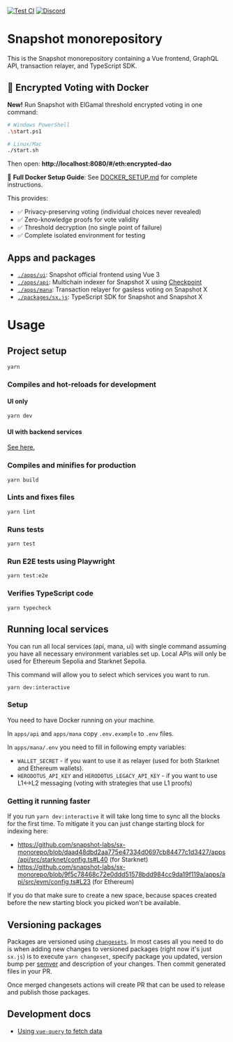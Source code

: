 [![Test CI](https://github.com/snapshot-labs/sx-monorepo/actions/workflows/test.yml/badge.svg)](https://github.com/snapshot-labs/sx-monorepo/actions/workflows/test.yml)
[![Discord](https://img.shields.io/discord/707079246388133940.svg?label=&logo=discord&logoColor=ffffff&color=7389D8&labelColor=6A7EC2)](https://discord.snapshot.org/)

# Snapshot monorepository

This is the Snapshot monorepository containing a Vue frontend, GraphQL API, transaction relayer, and TypeScript SDK.

## 🔐 Encrypted Voting with Docker

**New!** Run Snapshot with ElGamal threshold encrypted voting in one command:

```bash
# Windows PowerShell
.\start.ps1

# Linux/Mac
./start.sh
```

Then open: **http://localhost:8080/#/eth:encrypted-dao**

📖 **Full Docker Setup Guide**: See [DOCKER_SETUP.md](./DOCKER_SETUP.md) for complete instructions.

This provides:
- ✅ Privacy-preserving voting (individual choices never revealed)
- ✅ Zero-knowledge proofs for vote validity
- ✅ Threshold decryption (no single point of failure)
- ✅ Complete isolated environment for testing

## Apps and packages

- [`./apps/ui`](./apps/ui): Snapshot official frontend using Vue 3
- [`./apps/api`](./apps/api): Multichain indexer for Snapshot X using [Checkpoint](https://checkpoint.box)
- [`./apps/mana`](./apps/mana): Transaction relayer for gasless voting on Snapshot X
- [`./packages/sx.js`](./packages/sx.js): TypeScript SDK for Snapshot and Snapshot X

# Usage

## Project setup

```
yarn
```

### Compiles and hot-reloads for development

#### UI only

```sh
yarn dev
```

#### UI with backend services

[See here.](./README.md#running-local-services)

### Compiles and minifies for production

```
yarn build
```

### Lints and fixes files

```
yarn lint
```

### Runs tests

```
yarn test
```

### Run E2E tests using Playwright

```
yarn test:e2e
```

### Verifies TypeScript code

```
yarn typecheck
```

## Running local services

You can run all local services (api, mana, ui) with single command assuming you have all necessary environment variables set up.
Local APIs will only be used for Ethereum Sepolia and Starknet Sepolia.

This command will allow you to select which services you want to run.

```
yarn dev:interactive
```

### Setup

You need to have Docker running on your machine.

In `apps/api` and `apps/mana` copy `.env.example` to `.env` files.

In `apps/mana/.env` you need to fill in following empty variables:

- `WALLET_SECRET` - if you want to use it as relayer (used for both Starknet and Ethereum wallets).
- `HERODOTUS_API_KEY` and `HERODOTUS_LEGACY_API_KEY` - if you want to use L1<->L2 messaging (voting with strategies that use L1 proofs)

### Getting it running faster

If you run `yarn dev:interactive` it will take long time to sync all the blocks for the first time. To mitigate it you can just change starting block
for indexing here:

- https://github.com/snapshot-labs/sx-monorepo/blob/daad48dbd2aa775e47334d0697cb84477c1d3427/apps/api/src/starknet/config.ts#L40 (for Starknet)
- https://github.com/snapshot-labs/sx-monorepo/blob/9f5c78468c72e0ddd51578bdd984cc9da19f119a/apps/api/src/evm/config.ts#L23 (for Ethereum)

If you do that make sure to create a new space, because spaces created before the new starting block you picked won't be available.

## Versioning packages

Packages are versioned using [`changesets`](https://github.com/changesets/changesets).
In most cases all you need to do is when adding new changes to versioned packages (right now it's just `sx.js`)
is to execute `yarn changeset`, specify package you updated, version bump per [semver](https://semver.org/) and description of your changes.
Then commit generated files in your PR.

Once merged changesets actions will create PR that can be used to release and publish those packages.

## Development docs

- [Using `vue-query` to fetch data](./docs/vue-query.md)
